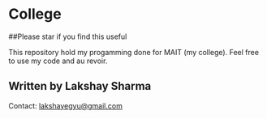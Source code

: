 # College

##Please star if you find this useful

This repository hold my progamming done for MAIT (my college). Feel free to use my code and au revoir.

## Written by Lakshay Sharma   

Contact: lakshayegyu@gmail.com
